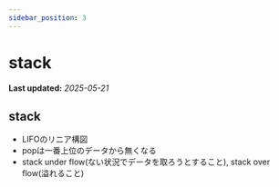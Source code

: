 ```yaml
---
sidebar_position: 3
---
```


# stack

**Last updated:** _2025-05-21_

## stack
- LIFOのリニア構図
- popは一番上位のデータから無くなる
- stack under flow(ない状況でデータを取ろうとすること), stack over flow(溢れること)